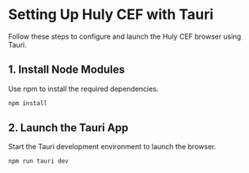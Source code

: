 # Setting Up Huly CEF with Tauri

Follow these steps to configure and launch the Huly CEF browser using Tauri.

## 1. Install Node Modules

Use npm to install the required dependencies.

```bash
npm install
```

## 2. Launch the Tauri App

Start the Tauri development environment to launch the browser.

```bash
npm run tauri dev
```